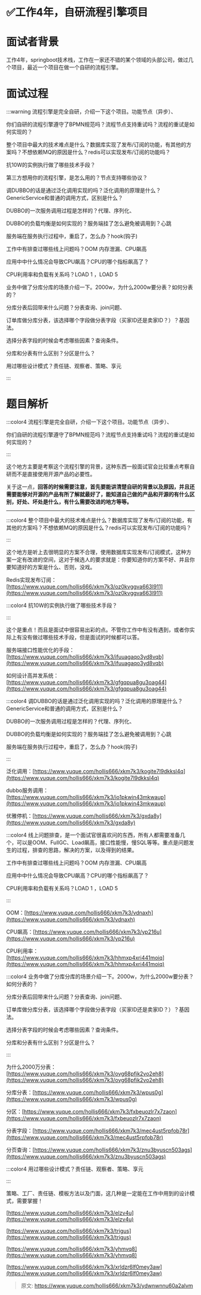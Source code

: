 # ✅工作4年，自研流程引擎项目

# 面试者背景


工作4年，springboot技术栈，工作在一家还不错的某个领域的头部公司，做过几个项目，最近一个项目在做一个自研的流程引擎。



# 面试过程
:::warning
流程引擎是完全自研，介绍一下这个项目。功能节点（异步）、

你们自研的流程引擎遵守了BPMN规范吗？流程节点支持重试吗？流程的重试是如何实现的？

整个项目中最大的技术难点是什么？数据库实现了发布/订阅的功能，有其他的方案吗？不想依赖MQ的原因是什么？redis可以实现发布/订阅的功能吗？

抗10W的实例执行做了哪些技术手段？

第三方想用你的流程引擎，是怎么用的？节点支持哪些协议？

调DUBBO的话是通过泛化调用实现的吗？泛化调用的原理是什么？GenericService和普通的调用方式，区别是什么？

DUBBO的一次服务调用过程是怎样的？代理、序列化、

DUBBO的负载均衡是如何实现的？服务端挂了怎么避免被调用到？心跳

服务端在服务执行过程中，重启了，怎么办？hook(钩子)

工作中有排查过哪些线上问题吗？OOM 内存泄漏、CPU飙高

应用中中什么情况会导致CPU飙高？CPU的哪个指标飙高了？

CPU利用率和负载有关系吗？LOAD 1 ，LOAD 5

业务中做了分库分库的场景介绍一下。2000w，为什么2000w要分表？如何分表的？

分库分表后回带来什么问题？分表查询、join问题、

订单库做分库分表，该选择哪个字段做分表字段（买家ID还是卖家ID？）？基因法。

选择分表字段的时候会考虑哪些因素？查询条件。

分库和分表有什么区别？分区是什么？

用过哪些设计模式？责任链、观察者、策略、享元

:::



# 题目解析


:::color4
流程引擎是完全自研，介绍一下这个项目。功能节点（异步）、

你们自研的流程引擎遵守了BPMN规范吗？流程节点支持重试吗？流程的重试是如何实现的？

:::



这个地方主要是考察这个流程引擎的背景，这种东西一般面试官会比较重点考察自研而不是直接使用开源产品的必要性。



关于这一点，**回答的时候需要注意，首先要能讲清楚自研的背景以及原因，并且还需要能够对开源的产品有所了解就最好了，能知道自己做的产品和开源的有什么区别，好处、坏处是什么，有什么需要改进的地方等等。**

****

:::color4
整个项目中最大的技术难点是什么？数据库实现了发布/订阅的功能，有其他的方案吗？不想依赖MQ的原因是什么？redis可以实现发布/订阅的功能吗？

:::



这个地方是听上去很明显的方案不合理，使用数据库实现发布/订阅模式，这种方案一定有改进的空间，这对于候选人的要求就是：你要知道你的方案不好、并且你要知道好的方案是什么、否则，没戏。



Redis实现发布订阅：[https://www.yuque.com/hollis666/xkm7k3/oz0kvggva663l911](https://www.yuque.com/hollis666/xkm7k3/oz0kvggva663l911)



:::color4
抗10W的实例执行做了哪些技术手段？

:::



这个是重点！而且是面试中很容易出彩的点。不管你工作中有没有遇到，或者你实际上有没有做过哪些技术手段，但是面试的时候都可以答。



服务端接口性能优化的手段：[https://www.yuque.com/hollis666/xkm7k3/ifuuagaqo3yd8vqb](https://www.yuque.com/hollis666/xkm7k3/ifuuagaqo3yd8vqb)

如何设计高并发系统：[https://www.yuque.com/hollis666/xkm7k3/gfgqpua8gu3oag44](https://www.yuque.com/hollis666/xkm7k3/gfgqpua8gu3oag44)



:::color4
调DUBBO的话是通过泛化调用实现的吗？泛化调用的原理是什么？GenericService和普通的调用方式，区别是什么？

DUBBO的一次服务调用过程是怎样的？代理、序列化、

DUBBO的负载均衡是如何实现的？服务端挂了怎么避免被调用到？心跳

服务端在服务执行过程中，重启了，怎么办？hook(钩子)

:::



泛化调用：[https://www.yuque.com/hollis666/xkm7k3/kogite7l9dkksl4q](https://www.yuque.com/hollis666/xkm7k3/kogite7l9dkksl4q)

dubbo服务调用：[https://www.yuque.com/hollis666/xkm7k3/io1pkwin43mkwaup](https://www.yuque.com/hollis666/xkm7k3/io1pkwin43mkwaup)

优雅停机：[https://www.yuque.com/hollis666/xkm7k3/gxda8y](https://www.yuque.com/hollis666/xkm7k3/gxda8y)



:::color4
线上问题排查，是一个面试官很喜欢问的东西，所有人都需要准备几个，可以是OOM、FullGC、Load飙高，接口性能慢，慢SQL等等。重点是问题发生的过程，排查的思路，解决的方案，以及得到的结果。

<font style="color:rgba(0, 0, 0, 0.5);"></font>

工作中有排查过哪些线上问题吗？OOM 内存泄漏、CPU飙高

应用中中什么情况会导致CPU飙高？CPU的哪个指标飙高了？

CPU利用率和负载有关系吗？LOAD 1 ，LOAD 5

:::



OOM：[https://www.yuque.com/hollis666/xkm7k3/vdnaxh](https://www.yuque.com/hollis666/xkm7k3/vdnaxh)

CPU飙高：[https://www.yuque.com/hollis666/xkm7k3/yp216u](https://www.yuque.com/hollis666/xkm7k3/yp216u)

CPU利用率：[https://www.yuque.com/hollis666/xkm7k3/hhmxp4xri441moiq](https://www.yuque.com/hollis666/xkm7k3/hhmxp4xri441moiq)



:::color4
业务中做了分库分库的场景介绍一下。2000w，为什么2000w要分表？如何分表的？

分库分表后回带来什么问题？分表查询、join问题、

订单库做分库分表，该选择哪个字段做分表字段（买家ID还是卖家ID？）？基因法。

选择分表字段的时候会考虑哪些因素？查询条件。

分库和分表有什么区别？分区是什么？

:::



为什么2000万分表：[https://www.yuque.com/hollis666/xkm7k3/ovg68pfik2vo2eh8](https://www.yuque.com/hollis666/xkm7k3/ovg68pfik2vo2eh8)

分库分表：[https://www.yuque.com/hollis666/xkm7k3/wpus0g](https://www.yuque.com/hollis666/xkm7k3/wpus0g)

分区：[https://www.yuque.com/hollis666/xkm7k3/fxbeuozlr7x7zaon](https://www.yuque.com/hollis666/xkm7k3/fxbeuozlr7x7zaon)

分表字段：[https://www.yuque.com/hollis666/xkm7k3/mec4ust5rpfob78r](https://www.yuque.com/hollis666/xkm7k3/mec4ust5rpfob78r)

分页查询：[https://www.yuque.com/hollis666/xkm7k3/znu3byuscn503ags](https://www.yuque.com/hollis666/xkm7k3/znu3byuscn503ags)



:::color4
用过哪些设计模式？责任链、观察者、策略、享元

:::



策略、工厂、责任链、模板方法以及门面，这几种是一定能在工作中用到的设计模式，需要掌握！



[https://www.yuque.com/hollis666/xkm7k3/elzv4u](https://www.yuque.com/hollis666/xkm7k3/elzv4u)

[https://www.yuque.com/hollis666/xkm7k3/trigus](https://www.yuque.com/hollis666/xkm7k3/trigus)

[https://www.yuque.com/hollis666/xkm7k3/yhmvq8](https://www.yuque.com/hollis666/xkm7k3/yhmvq8)

[https://www.yuque.com/hollis666/xkm7k3/xrldzr6lf0mey3aw](https://www.yuque.com/hollis666/xkm7k3/xrldzr6lf0mey3aw)



> 原文: <https://www.yuque.com/hollis666/xkm7k3/ydwnwnnu60a2alvm>